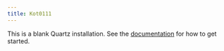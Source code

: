 ```yaml
---
title: Kot0111
---
```


This is a blank Quartz installation.
See the [documentation](https://quartz.jzhao.xyz) for how to get started.
